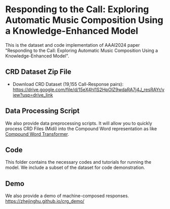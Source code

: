 # Responding to the Call: Exploring Automatic Music Composition Using a Knowledge-Enhanced Model
This is the dataset and code implementation of AAAI2024 paper "Responding to the Call: Exploring Automatic Music Composition Using a Knowledge-Enhanced Model".

## CRD Dataset Zip File
* Download CRD Dataset (19,155 Call-Response pairs): https://drive.google.com/file/d/15eX4hl1S2HpOlZ9wdaRA7j4J_resRAYr/view?usp=drive_link

## Data Processing Script
We also provide data preprocessing scripts. It will allow you to quickly process CRD Files (Midi) into the Compound Word representation as like [Compound Word Transformer](https://github.com/YatingMusic/compound-word-transformer).

## Code
This folder contains the necessary codes and tutorials for running the model. We include a subset of the dataset for code demonstration. 

## Demo
We also provide a demo of machine-composed responses.
https://zhejinghu.github.io/crg_demo/


